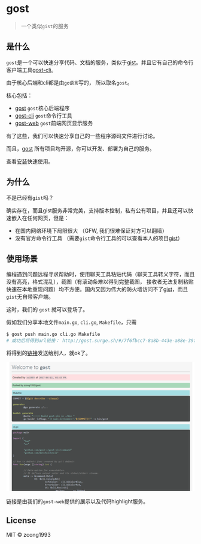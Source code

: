 # gost

> 一个类似`gist`的服务

## 是什么

`gost`是一个可以快速分享代码、文档的服务，类似于[gist](https://gist.github.com/)。并且它有自己的命令行客户端工具[gost-cli](https://github.com/gost-c/gost-cli)。

由于核心后端和cli都是由`go语言`写的， 所以取名`gost`。

核心包括：
  - [gost](https://github.com/gost-c/gost) `gost`核心后端程序
  - [gost-cli](https://github.com/gost-c/gost-cli) `gost`命令行工具
  - [gost-web](https://github.com/gost-c/gost-web) `gost`前端网页显示服务

有了这些，我们可以快速分享自己的一些程序源码文件进行讨论。

而且，[gost](https://github.com/gost-c) 所有项目均开源，你可以开发、部署为自己的服务。

查看[安装](install)快速使用。

## 为什么

不是已经有`gist`吗？

确实存在，而且gist服务非常完美，支持版本控制，私有公有项目，并且还可以快速嵌入在任何网页，但是：

- 在国内网络环境下局限很大 （GFW, 我们很难保证对方可以翻墙）
- 没有官方命令行工具 （需要`gist`命令行工具的可以查看本人的项目[gist](https://github.com/zcong1993/gist)）

## 使用场景

编程遇到问题远程寻求帮助时，使用聊天工具粘贴代码（聊天工具转义字符，而且没有高亮，格式混乱），截图（有滚动条难以得到完整截图， 接收者无法复制粘贴快速在本地重现问题）均不方便。国内又因为伟大的防火墙访问不了[gist](https://gist.github.com/)，而且`gist`无自带客户端。

这时，我们的 `gost` 就可以登场了。

假如我们分享本地文件`main.go`, `cli.go`, `Makefile`，只需
```bash
$ gost push main.go cli.go Makefile
# 成功后将得到url链接： http://gost.surge.sh/#/7f6fbcc7-8a8b-443e-a88e-39f49c693215
```
将得到的[链接](http://gost.surge.sh/#/7f6fbcc7-8a8b-443e-a88e-39f49c693215)发送给别人，就ok了。

![screenshot](_images/gost-1.png)

链接是由我们的`gost-web`提供的展示以及代码highlight服务。

## License

MIT &copy; zcong1993
